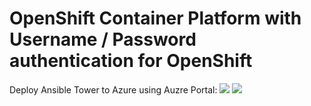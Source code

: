 # OpenShift Container Platform with Username / Password authentication for OpenShift

Deploy Ansible Tower to Azure using Auzre Portal: 
<a href="https://portal.azure.com/#create/Microsoft.Template/uri/https%3A%2F%2Fraw.githubusercontent.com%2Fmglantz%2Fansibletower-demo%2Fmaster%2Ftemplate.json" target="_blank"><img src="http://azuredeploy.net/deploybutton.png"/></a>
<a href="http://armviz.io/#/?load=https%3A%2F%2Fraw.githubusercontent.com%2Fmglantz%2Fansibletower-demo%2Fmaster%2Ftemplate.json" target="_blank">
    <img src="http://armviz.io/visualizebutton.png"/>
</a>
